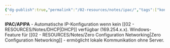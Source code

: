 ```yaml
---
{"dg-publish":true,"permalink":"/02-resources/notes/ipac/","tags":["konfiguration/automatisch","informatik/betriebssystem/windows/fallback"],"noteIcon":"","updated":"2025-09-10T16:55:34.796+02:00"}
---
```



**IPAC/APIPA** - Automatische IP-Konfiguration wenn kein [[02 - RESOURCES/Notes/DHCP\|DHCP]] verfügbar (169.254.x.x).
Windows-Feature für [[02 - RESOURCES/Notes/Zero Configuration Networking\|Zero Configuration Networking]] - ermöglicht lokale Kommunikation ohne Server.